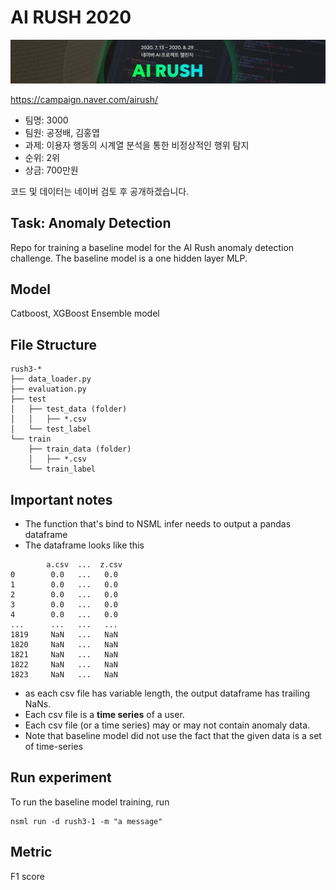 # AI RUSH 2020
![header](./readme_imgs/header.jpg)

https://campaign.naver.com/airush/

- 팀명: 3000
- 팀원: 공정배, 김홍엽
- 과제: 이용자 행동의 시계열 분석을 통한 비정상적인 행위 탐지
- 순위: 2위
- 상금: 700만원

코드 및 데이터는 네이버 검토 후 공개하겠습니다.



## Task: Anomaly Detection

Repo for training a baseline model for the AI Rush anomaly detection challenge.
The baseline model is a one hidden layer MLP.



## Model

Catboost, XGBoost Ensemble model



## File Structure

```
rush3-*
├── data_loader.py
├── evaluation.py
├── test
│   ├── test_data (folder)
│   │   ├── *.csv
│   └── test_label
└── train
    ├── train_data (folder)
    │   ├── *.csv
    └── train_label
```



## Important notes

- The function that's bind to NSML infer needs to output a pandas dataframe
- The dataframe looks like this

```
        a.csv  ...  z.csv
0        0.0   ...   0.0
1        0.0   ...   0.0
2        0.0   ...   0.0
3        0.0   ...   0.0
4        0.0   ...   0.0
...      ...   ...   ...
1819     NaN   ...   NaN
1820     NaN   ...   NaN
1821     NaN   ...   NaN
1822     NaN   ...   NaN
1823     NaN   ...   NaN
```

- as each csv file has variable length, the output dataframe has trailing NaNs.
- Each csv file is a **time series** of a user.
- Each csv file (or a time series) may or may not contain anomaly data.
- Note that baseline model did not use the fact that the given data is a set of time-series



## Run experiment

To run the baseline model training, run
```
nsml run -d rush3-1 -m "a message"
```



## Metric

F1 score